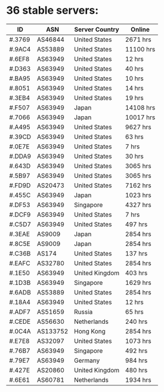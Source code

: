 # 36 stable servers:

| ID | ASN | Server Country | Online |
| ------ | ------ | ------ | ------ |
| #.3769 | AS46844 | United States | 2671 hrs |
| #.9AC4 | AS53889 | United States | 11100 hrs |
| #.6EF8 | AS63949 | United States | 12 hrs |
| #.D363 | AS63949 | United States | 40 hrs |
| #.BA95 | AS63949 | United States | 10 hrs |
| #.8051 | AS63949 | United States | 14 hrs |
| #.3EB4 | AS63949 | United States | 19 hrs |
| #.F507 | AS63949 | Japan | 14108 hrs |
| #.7066 | AS63949 | Japan | 10017 hrs |
| #.A495 | AS63949 | United States | 9627 hrs |
| #.39CD | AS63949 | United States | 63 hrs |
| #.0E7E | AS63949 | United States | 7 hrs |
| #.DDA9 | AS63949 | United States | 30 hrs |
| #.643D | AS63949 | United States | 3065 hrs |
| #.5B97 | AS63949 | United States | 3065 hrs |
| #.FD9D | AS20473 | United States | 7162 hrs |
| #.455C | AS63949 | Japan | 1023 hrs |
| #.DF53 | AS63949 | Singapore | 4327 hrs |
| #.DCF9 | AS63949 | United States | 7 hrs |
| #.C5D7 | AS63949 | United States | 497 hrs |
| #.3EAE | AS9009 | Japan | 2854 hrs |
| #.8C5E | AS9009 | Japan | 2854 hrs |
| #.C36B | AS174 | United States | 137 hrs |
| #.EAFC | AS32780 | United States | 2854 hrs |
| #.1E50 | AS63949 | United Kingdom | 403 hrs |
| #.1D3B | AS63949 | Singapore | 1629 hrs |
| #.6ADB | AS53889 | United States | 2854 hrs |
| #.18A4 | AS63949 | United States | 12 hrs |
| #.ADF7 | AS51659 | Russia | 65 hrs |
| #.CEDE | AS56630 | Netherlands | 240 hrs |
| #.0C4A | AS133752 | Hong Kong | 2854 hrs |
| #.E7E8 | AS32097 | United States | 1073 hrs |
| #.76B7 | AS63949 | Singapore | 492 hrs |
| #.79E7 | AS63949 | Germany | 984 hrs |
| #.427E | AS20860 | United Kingdom | 480 hrs |
| #.6E61 | AS60781 | Netherlands | 1934 hrs |

